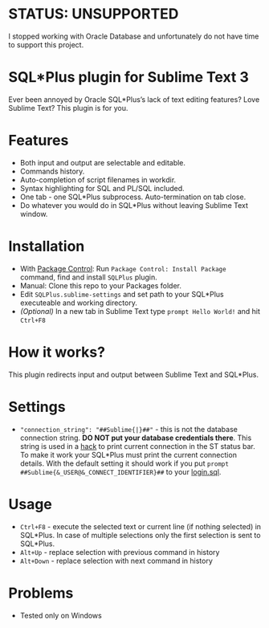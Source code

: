 # STATUS: UNSUPPORTED

I stopped working with Oracle Database and unfortunately do not have time to support this project.

# SQL*Plus plugin for Sublime Text 3

Ever been annoyed by Oracle SQL*Plus’s lack of text editing features? Love Sublime Text?
This plugin is for you.

# Features
* Both input and output are selectable and editable.
* Commands history.
* Auto-completion of script filenames in workdir.
* Syntax highlighting for SQL and PL/SQL included.
* One tab - one SQL*Plus subprocess. Auto-termination on tab close.
* Do whatever you would do in SQL*Plus without leaving Sublime Text window.

# Installation
* With [Package Control](http://wbond.net/sublime_packages/package_control): Run `Package Control: Install Package` command, find and install `SQLPlus` plugin.
* Manual: Clone this repo to your Packages folder.
* Edit `SQLPlus.sublime-settings` and set path to your SQL*Plus executeable and working directory.
* *(Optional)* In a new tab in Sublime Text type `prompt Hello World!` and hit `Ctrl+F8`

# How it works?
This plugin redirects input and output between Sublime Text and SQL*Plus.

# Settings
* `"connection_string": "##Sublime{|}##"` - this is not the database connection string. **DO NOT put your database credentials there**. This string is used in a [hack](sqlplus.py#L76-L88) to print current connection in the ST status bar. To make it work your SQL\*Plus must print the current connection details. With the default setting it should work if you put `prompt ##Sublime{&_USER@&_CONNECT_IDENTIFIER}##` to your [login.sql](http://docs.oracle.com/database/122/SQPUG/configuring-SQL-Plus.htm#SQPUG339).

# Usage
* `Ctrl+F8` - execute the selected text or current line (if nothing selected) in SQL\*Plus. In case of multiple selections only the first selection is sent to SQL*Plus.
* `Alt+Up` - replace selection with previous command in history
* `Alt+Down` - replace selection with next command in history

# Problems
* Tested only on Windows
